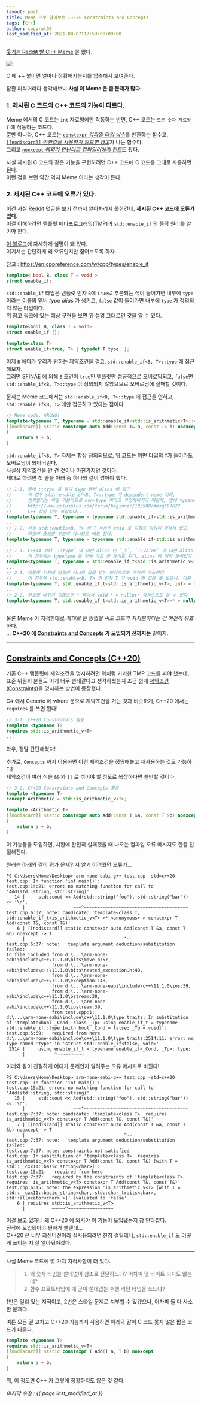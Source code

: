 ```yaml
---
layout: post
title: Meme 으로 알아보는 C++20 Constraints and Concepts
tags: [C++]
author: copyrat90
last_modified_at: 2021-08-07T17:53:00+09:00
---
```



[웃기는 Reddit 발 C++ Meme](https://www.reddit.com/r/ProgrammerHumor/comments/kvz1y2/then_everything_changed_when_the_nation_attacked/) 을 봤다.

![](/assets/img/posts/2021-08-07-cpp-verbose-meme-but-sfinae-invalid/meme.png)

C 에 ++ 붙이면 얼마나 장황해지는지를 압축해서 보여준다.

잠깐 피식거리다 생각해보니 **사실 이 Meme 은 좀 문제가 많다.**

### 1. 제시된 C 코드와 C++ 코드의 기능이 다르다.

Meme 에서의 C 코드는 `int` 자료형에만 작동하는 반면, C++ 코드는 `모든 숫자 자료형 T` 에 작동하는 코드다.\
뿐만 아니라, C++ 코드는 [`constexpr` *컴파일 타임 상수*](https://en.cppreference.com/w/cpp/language/constexpr)를 반환하는 함수고, [`[[nodiscard]]` *반환값을 사용하지 않으면 경고*](https://en.cppreference.com/w/cpp/language/attributes/nodiscard)가 나는 함수다.\
그리고 [`noexcept` *예외가 안난다고 컴파일러에게 힌트*](https://en.cppreference.com/w/cpp/language/noexcept)도 줬다.

사실 제시된 C 코드와 같은 기능을 구현하려면 C++ 코드에 C 코드를 그대로 사용하면 된다.\
이런 점을 보면 약간 억지 Meme 이라는 생각이 든다.

### 2. 제시된 C++ 코드에 오류가 있다.

이건 사실 [Reddit 덧글](https://www.reddit.com/r/ProgrammerHumor/comments/ll0ijo/then_everything_changed_when_the_nation_attacked/gnqokqz?utm_source=share&utm_medium=web2x&context=3)을 보기 전까지 알아차리지 못한건데, **제시된 C++ 코드에 오류가 있다.**\
이걸 이해하려면 템플릿 메타프로그래밍(TMP)과 `std::enable_if` 의 동작 원리를 알아야 한다.

[이 블로그](https://modoocode.com/295)에 자세하게 설명이 돼 있다.\
여기서는 간단하게 왜 오류인지만 짚어보도록 하자.

참고 : <https://en.cppreference.com/w/cpp/types/enable_if>
```cpp
template< bool B, class T = void >
struct enable_if;
```
`std::enable_if` 타입은 템플릿 인자 `B`에 `true`로 추론되는 식이 들어가면 내부에 `type`이라는 이름의 멤버 *type alias* 가 생기고, `false` 값이 들어가면 내부에 `type` 가 정의되지 않는 타입이다.\
위 참고 링크에 있는 예상 구현을 보면 위 설명 그대로인 것을 알 수 있다.
```cpp
template<bool B, class T = void>
struct enable_if {};
 
template<class T>
struct enable_if<true, T> { typedef T type; };
```
이제 `B` 에다가 우리가 원하는 제약조건을 걸고, `std::enable_if<B, T>::type` 에 접근해보자.\
그러면 [SFINAE](https://en.cppreference.com/w/cpp/language/sfinae) 에 의해 `B` 조건이 `true`인 템플릿만 성공적으로 오버로딩되고, `false`면 `std::enable_if<B, T>::type` 이 정의되지 않았으므로 오버로딩에 실패할 것이다.

문제는 Meme 코드에서는 `std::enable_if<B, T>::type` 에 접근을 안하고, `std::enable_if<B, T>` 에만 접근하고 있다는 점이다.
```cpp
// Meme code. WRONG!
template<typename T, typename = std::enable_if<std::is_arithmetic<T>::value, T>>
[[nodiscard]] static constexpr auto Add(const T& a, const T& b) noexcept -> T
{
    return a + b;
}
```
`std::enable_if<B, T>` 자체는 항상 정의되므로, 위 코드는 어떤 타입의 `T`가 들어가도 오버로딩이 되어버린다.\
사실상 제약조건을 안 건 것이나 마찬가지인 것이다.\
제대로 하려면 첫 줄을 아래 중 하나와 같이 썼어야 했다.
```cpp
// 1-1. 끝에 ::type 을 붙여 type 멤버 alias 에 접근
//      이 경우 std::enable_if<B, T>::type 가 dependent name 이라,
//      컴파일러는 이걸 기본적으로 non-type 이라고 가정해버리기 때문에, 앞에 typename 을 따로 붙여야 한다.
//      http://www.cplusplus.com/forum/beginner/103508/#msg557627
//      C++ 정말 너무 복잡하다...
template<typename T, typename = typename std::enable_if<std::is_arithmetic<T>::value, T>::type>
...
// 1-2. 사실 std::enable<B, T> 의 T 부분은 void 로 디폴트 타입이 정해져 있고,
//      타입이 중요한 부분이 아니므로 빼도 된다.
template<typename T, typename = typename std::enable_if<std::is_arithmetic<T>::value>::type>
...
// 1-3. C++14 부터 `::type` 에 대한 alias 인 `_t`, `::value` 에 대한 alias 인 `_v` 를 제공한다.
//      이 경우에는 typename 을 앞에 따로 안 붙여도 된다. alias 에 이미 들어있기 때문에.
template<typename T, typename = std::enable_if_t<std::is_arithmetic_v<T>>>
...
// 2-1. 템플릿 인자에 타입이 아니라 값을 받는 방식으로도 구현이 가능하다.
//      이 경우엔 std::enable<B, T> 의 인자 T 가 void 면 값을 못 넣으니, 다른 자료형으로 바꿔야한다.
template<typename T, std::enable_if_t<std::is_arithmetic_v<T>, int> = 0>
...
// 2-2. 자료형 바꾸기 귀찮으면 * 찍어서 void * = nullptr 형식으로도 쓸 수 있다.
template<typename T, std::enable_if_t<std::is_arithmetic_v<T>>* = nullptr>
...
```

물론 Meme 이 지적한대로 *제대로 된 방법을 써도 코드가 지저분하다는 건 여전히 유효*하다.\
... **C++20 에 [Constraints and Concepts](https://en.cppreference.com/w/cpp/language/constraints) 가 도입되기 전까지는** 말이지.

* * *

## [Constraints and Concepts (C++20)](https://en.cppreference.com/w/cpp/language/constraints)

기존 C++ 템플릿에 제약조건을 명시하려면 위처럼 기괴한 TMP 코드를 써야 했는데,\
표준 위원회 분들도 이게 너무 변태같다고 생각하셨는지 조금 쉽게 [제약조건(Constraints)](https://en.cppreference.com/w/cpp/language/constraints)을 명시하는 방법이 등장했다.

C# 에서 Generic 에 where 문으로 제약조건을 거는 것과 비슷하게, C++20 에서는 `requires` 를 쓰면 된다!

```cpp
// 3-1. C++20 Constraints 활용
template <typename T>
requires std::is_arithmetic_v<T>
...
```

와우, 정말 간단해졌다!

추가로, `Concepts` 까지 이용하면 이런 제약조건을 정의해놓고 재사용하는 것도 가능하다!\
제약조건이 여러 식을 `&&` 와 `||` 로 섞어야 할 정도로 복잡하다면 쓸만할 것이다.

```cpp
// 3-2. C++20 Constraints and Concepts 활용
template <typename T>
concept Arithmetic = std::is_arithmetic_v<T>;

template <Arithmetic T>
[[nodiscard]] static constexpr auto Add(const T &a, const T &b) noexcept -> T
{
    return a + b;
}
```

이 기능들을 도입하면, 치환에 완전히 실패했을 때 나오는 컴파일 오류 메시지도 한결 친절해진다.

원래는 아래와 같이 뭐가 문제인지 알기 어려웠던 오류가...

```
PS C:\Users\Home\Desktop> arm-none-eabi-g++ test.cpp -std=c++20
test.cpp: In function 'int main()':
test.cpp:14:21: error: no matching function for call to 'Add(std::string, std::string)'
   14 |     std::cout << Add(std::string("foo"), std::string("bar")) << '\n';
      |                  ~~~^~~~~~~~~~~~~~~~~~~~~~~~~~~~~~~~~~~~~~~~
test.cpp:6:37: note: candidate: 'template<class T, std::enable_if_t<is_arithmetic_v<T> >* <anonymous> > constexpr T Add(const T&, const T&)'
    6 | [[nodiscard]] static constexpr auto Add(const T &a, const T &b) noexcept -> T
      |                                     ^~~
test.cpp:6:37: note:   template argument deduction/substitution failed:
In file included from d:\...\arm-none-eabi\include\c++\11.1.0\bits\move.h:57,
                 from d:\...\arm-none-eabi\include\c++\11.1.0\bits\nested_exception.h:40,
                 from d:\...\arm-none-eabi\include\c++\11.1.0\exception:148,
                 from d:\...\arm-none-eabi\include\c++\11.1.0\ios:39,
                 from d:\...\arm-none-eabi\include\c++\11.1.0\ostream:38,
                 from d:\...\arm-none-eabi\include\c++\11.1.0\iostream:39,
                 from test.cpp:1:
d:\...\arm-none-eabi\include\c++\11.1.0\type_traits: In substitution of 'template<bool _Cond, class _Tp> using enable_if_t = typename std::enable_if::type [with bool _Cond = false; _Tp = void]':
test.cpp:5:69:   required from here
d:\...\arm-none-eabi\include\c++\11.1.0\type_traits:2514:11: error: no type named 'type' in 'struct std::enable_if<false, void>'
 2514 |     using enable_if_t = typename enable_if<_Cond, _Tp>::type;
      |           ^~~~~~~~~~~
```

아래와 같이 친절하게 어디가 문제인지 알려주는 오류 메시지로 바뀐다!

```
PS C:\Users\Home\Desktop> arm-none-eabi-g++ test.cpp -std=c++20
test.cpp: In function 'int main()':
test.cpp:15:21: error: no matching function for call to 'Add(std::string, std::string)'
   15 |     std::cout << Add(std::string("foo"), std::string("bar")) << '\n';
      |                  ~~~^~~~~~~~~~~~~~~~~~~~~~~~~~~~~~~~~~~~~~~~
test.cpp:7:37: note: candidate: 'template<class T>  requires  is_arithmetic_v<T> constexpr T Add(const T&, const T&)'
    7 | [[nodiscard]] static constexpr auto Add(const T &a, const T &b) noexcept -> T
      |                                     ^~~
test.cpp:7:37: note:   template argument deduction/substitution failed:
test.cpp:7:37: note: constraints not satisfied
test.cpp: In substitution of 'template<class T>  requires  is_arithmetic_v<T> constexpr T Add(const T&, const T&) [with T = std::__cxx11::basic_string<char>]':
test.cpp:15:21:   required from here
test.cpp:7:37:   required by the constraints of 'template<class T>  requires  is_arithmetic_v<T> constexpr T Add(const T&, const T&)'
test.cpp:6:15: note: the expression 'is_arithmetic_v<T> [with T = std::__cxx11::basic_string<char, std::char_traits<char>, std::allocator<char> >]' evaluated to 'false'
    6 | requires std::is_arithmetic_v<T>
      |          ~~~~~^~~~~~~~~~~~~~~~~~
```

이걸 보고 있자니 왜 C++20 에 와서야 이 기능이 도입됐는지 참 안타깝다.\
진작에 도입됐어야 편하게 쓸텐데...\
C++20 은 너무 최신버전이라 실사용되려면 한참 걸릴테니, `std::enable_if` 도 어떻게 쓰이는 지 잘 알아둬야겠다.

* * *

사실 Meme 코드에 몇 가지 지적사항이 더 있다.

> 1. 왜 숫자 타입을 쓸데없이 참조로 전달하느냐? 어차피 몇 바이트 되지도 않는데?
> 2. 함수 프로토타입에 왜 굳이 쓸데없는 후행 리턴 타입을 쓰느냐?

1번은 일리 있는 지적이고, 2번은 스타일 문제로 치부할 수 있겠으나, 어차피 둘 다 사소한 문제다.

여튼 모든 걸 고치고 C++20 기능까지 사용하면 아래와 같이 C 코드 못지 않은 짧은 코드가 나온다.
```cpp
template <typename T>
requires std::is_arithmetic_v<T>
[[nodiscard]] static constexpr T Add(T a, T b) noexcept
{
    return a + b;
}
```

뭐, 이 정도면 C++ 가 그렇게 장황하지도 않은 것 같다.

_마지막 수정 : {{ page.last_modified_at }}_
